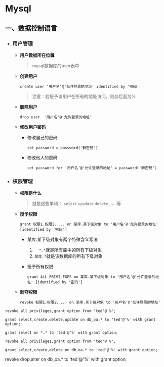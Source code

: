 # Mysql

## 一、数据控制语言

- ### 用户管理

  - **用户数据所在位置**

    > mysql数据库的user表中

  - **创建用户**

    ```mysql
    create user '用户名'@'允许登录的地址' identified by '密码'
    ```

    > 注意：若授予该用户在所有的地址访问，则@后面为%

  - **删除用户**

    ```mysql
    drop user  '用户名'@'允许登录的地址'
    ```

  - **修改用户密码**

    - 修改自己的密码

      ```mysql
      set password = password('新密码')
      ```

    - 修改他人的密码

      ```mysql
      set password for '用户名'@'允许登录的地址' = password('新密码')
      ```

- ### 权限管理

  - **权限是什么**

    > 就是这些单词： `select`  `upadate`    `delete`   ,.....等

  - **授予权限**

    ```mysql
    grant 权限1.权限2，... on 某库.某下级对象 to '用户名'@'允许登录的地址' [identified by '密码']
    ```

    - 某库.某下级对象有两个特殊含义写法
      1. `  *.*`就是所有库中的所有下级对象
      2. `某库.*`就是该数据库的所有下级对象

    - 授予所有权限

      ```
      grant ALL PRIVILEGES on 某库.某下级对象 to '用户名'@'允许登录的地址' [identified by '密码']
      ```

  - **剥夺权限**

    ```mysql
    revoke 权限1.权限2，... on 某库.某下级对象 to '用户名'@'允许登录的地址'
    ```



```
revoke all privileges,grant option from 'ted'@'%';
```

```mysql
grant select,create,delete,update on db_oa.* to 'ted'@'%' with grant option;
```

```
grant select on *.* to 'ted'@'%' with grant option;
```

```
revoke all privileges,grant option from 'ted'@'%';
```

```
grant select,create,delete on db_oa.* to 'ted'@'%' with grant option;
```

revoke drop,alter on db_oa.* to 'ted'@'%' with grant option;